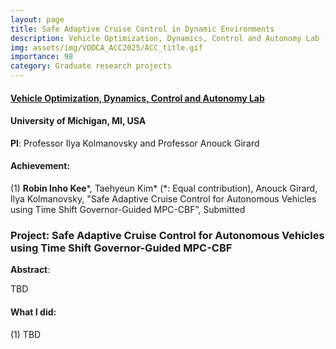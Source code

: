 ```yaml
---
layout: page
title: Safe Adaptive Cruise Control in Dynamic Environments
description: Vehicle Optimization, Dynamics, Control and Autonomy Lab (06.2024-ing), University of Michigan, MI, USA
img: assets/img/VODCA_ACC2025/ACC_title.gif
importance: 98
category: Graduate research projects
---
```


#### **<a href='https://vodca.engin.umich.edu/'>Vehicle Optimization, Dynamics, Control and Autonomy Lab</a>**
#### University of Michigan, MI, USA

**PI**:  Professor Ilya Kolmanovsky and Professor Anouck Girard

#### **Achievement**:

(1) **Robin Inho Kee**\*, Taehyeun Kim\* (*: Equal contribution), Anouck Girard, Ilya Kolmanovsky, "Safe Adaptive Cruise Control for Autonomous Vehicles using Time Shift Governor-Guided MPC-CBF”, Submitted

### **Project**: **Safe Adaptive Cruise Control for Autonomous Vehicles using Time Shift Governor-Guided MPC-CBF**



**Abstract**: 

TBD



#### **What I did**:

(1) TBD



